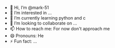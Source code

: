 - 👋 Hi, I’m @mark-51
- 👀 I’m interested in ...
- 🌱 I’m currently learning python and c
- 💞️ I’m looking to collaborate on ...
- 📫 How to reach me: For now don't approach me
- 😄 Pronouns: He
- ⚡ Fun fact: ...

<!---
mark-51/mark-51 is a ✨ special ✨ repository because its `README.md` (this file) appears on your GitHub profile.
You can click the Preview link to take a look at your changes.
--->
